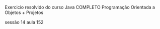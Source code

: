 Exercicio resolvido do curso Java COMPLETO Programação Orientada a Objetos + Projetos 

sessão 14 aula 152